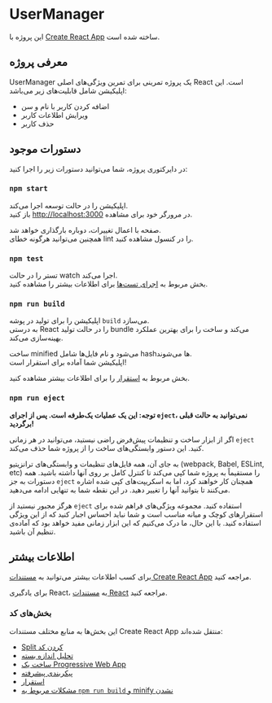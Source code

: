 # UserManager

این پروژه با [Create React App](https://github.com/facebook/create-react-app) ساخته شده است.

## معرفی پروژه

UserManager یک پروژه تمرینی برای تمرین ویژگی‌های اصلی React است. این اپلیکیشن شامل قابلیت‌های زیر می‌باشد:

- اضافه کردن کاربر با نام و سن
- ویرایش اطلاعات کاربر
- حذف کاربر

## دستورات موجود

در دایرکتوری پروژه، شما می‌توانید دستورات زیر را اجرا کنید:

### `npm start`

اپلیکیشن را در حالت توسعه اجرا می‌کند.\
باز کنید [http://localhost:3000](http://localhost:3000) در مرورگر خود برای مشاهده.

صفحه با اعمال تغییرات، دوباره بارگذاری خواهد شد.\
همچنین می‌توانید هرگونه خطای lint را در کنسول مشاهده کنید.

### `npm test`

تستر را در حالت watch اجرا می‌کند.\
بخش مربوط به [اجرای تست‌ها](https://facebook.github.io/create-react-app/docs/running-tests) برای اطلاعات بیشتر را مشاهده کنید.

### `npm run build`

اپلیکیشن را برای تولید در پوشه `build` می‌سازد.\
به درستی React را در حالت تولید bundle می‌کند و ساخت را برای بهترین عملکرد بهینه‌سازی می‌کند.

ساخت minified می‌شود و نام فایل‌ها شامل hashها می‌شوند.\
اپلیکیشن شما آماده برای استقرار است!

بخش مربوط به [استقرار](https://facebook.github.io/create-react-app/docs/deployment) را برای اطلاعات بیشتر مشاهده کنید.

### `npm run eject`

**توجه: این یک عملیات یک‌طرفه است. پس از اجرای `eject`، نمی‌توانید به حالت قبلی برگردید!**

اگر از ابزار ساخت و تنظیمات پیش‌فرض راضی نیستید، می‌توانید در هر زمانی `eject` کنید. این دستور وابستگی‌های ساخت را از پروژه شما حذف می‌کند.

به جای آن، همه فایل‌های تنظیمات و وابستگی‌های ترانزیتیو (webpack, Babel, ESLint, etc) را مستقیماً به پروژه شما کپی می‌کند تا کنترل کامل بر روی آنها داشته باشید. همه دستورات به جز `eject` همچنان کار خواهند کرد، اما به اسکریپت‌های کپی شده اشاره می‌کنند تا بتوانید آنها را تغییر دهید. در این نقطه شما به تنهایی ادامه می‌دهید.

هرگز مجبور نیستید از `eject` استفاده کنید. مجموعه ویژگی‌های فراهم شده برای استقرارهای کوچک و میانه مناسب است و شما نباید احساس اجبار کنید که از این ویژگی استفاده کنید. با این حال، ما درک می‌کنیم که این ابزار زمانی مفید خواهد بود که آماده‌ی تنظیم آن باشید.

## اطلاعات بیشتر

برای کسب اطلاعات بیشتر می‌توانید به [مستندات Create React App](https://facebook.github.io/create-react-app/docs/getting-started) مراجعه کنید.

برای یادگیری React، به [مستندات React](https://reactjs.org/) مراجعه کنید.

### بخش‌های کد

این بخش‌ها به منابع مختلف مستندات Create React App منتقل شده‌اند:

- [Split کردن کد](https://facebook.github.io/create-react-app/docs/code-splitting)
- [تحلیل اندازه بسته](https://facebook.github.io/create-react-app/docs/analyzing-the-bundle-size)
- [ساخت یک Progressive Web App](https://facebook.github.io/create-react-app/docs/making-a-progressive-web-app)
- [پیکربندی پیشرفته](https://facebook.github.io/create-react-app/docs/advanced-configuration)
- [استقرار](https://facebook.github.io/create-react-app/docs/deployment)
- [مشکلات مربوط به `npm run build` و minify نشدن](https://facebook.github.io/create-react-app/docs/troubleshooting#npm-run-build-fails-to-minify)
